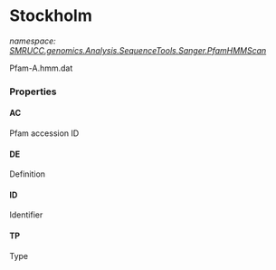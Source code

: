 ﻿# Stockholm
_namespace: [SMRUCC.genomics.Analysis.SequenceTools.Sanger.PfamHMMScan](./index.md)_

Pfam-A.hmm.dat




### Properties

#### AC
Pfam accession ID
#### DE
Definition
#### ID
Identifier
#### TP
Type
